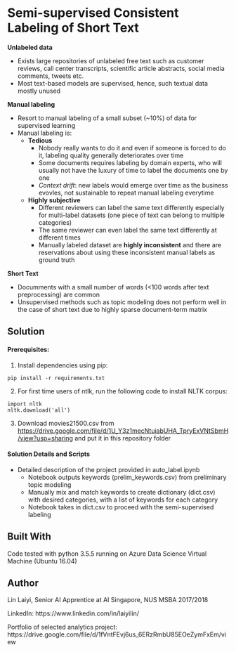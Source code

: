 # Semi-supervised Consistent Labeling of Short Text

**Unlabeled data**
- Exists large repositories of unlabeled free text such as customer reviews, call center transcripts, scientific article abstracts, social media comments, tweets etc. 
- Most text-based models are supervised, hence, such textual data mostly unused

**Manual labeling**
- Resort to manual labeling of a small subset (~10%) of data for supervised learning
- Manual labeling is: 
    - **Tedious** 
        - Nobody really wants to do it and even if someone is forced to do it, labeling quality generally deteriorates over time
        - Some documents requires labeling by domain experts, who will usually not have the luxury of time to label the documents one by one
        - *Context drift*: new labels would emerge over time as the business evovles, not sustainable to repeat manual labeling everytime
    - **Highly subjective**
        - Different reviewers can label the same text differently especially for multi-label datasets (one piece of text can belong to multiple categories)
        - The same reviewer can even label the same text differently at different times
        - Manually labeled dataset are **highly inconsistent** and there are reservations about using these inconsistent manual labels as ground truth

**Short Text**
- Documments with a small number of words (<100 words after text preprocessing) are common
- Unsupervised methods such as topic modeling does not perform well in the case of short text due to highly sparse document-term matrix


## Solution

#### Prerequisites:

1. Install dependencies using pip:

<pre><code>pip install -r requirements.txt</code></pre>

2. For first time users of ntlk, run the following code to install NLTK corpus:

<pre><code>import nltk   
nltk.download('all')</code></pre>    

3. Download movies21500.csv from https://drive.google.com/file/d/1U_Y3z1mecNtuiabUHA_TpryExVNtSbmH/view?usp=sharing and put it in this repository folder

#### Solution Details and Scripts

- Detailed description of the project provided in auto_label.ipynb
	- Notebook outputs keywords (prelim_keywords.csv) from preliminary topic modeling
	- Manually mix and match keywords to create dictionary (dict.csv) with desired categories, with a list of keywords for each category 
	- Notebook takes in dict.csv to proceed with the semi-supervised labeling

## Built With

Code tested with python 3.5.5 running on Azure Data Science Virtual Machine (Ubuntu 16.04)

## Author

<p>Lin Laiyi, Senior AI Apprentice at AI Singapore, NUS MSBA 2017/2018</p>
<p>LinkedIn: https://www.linkedin.com/in/laiyilin/</p>
<p>Portfolio of selected analytics project: https://drive.google.com/file/d/1fVntFEvj6us_6ERzRmbU85EOeZymFxEm/view</p>